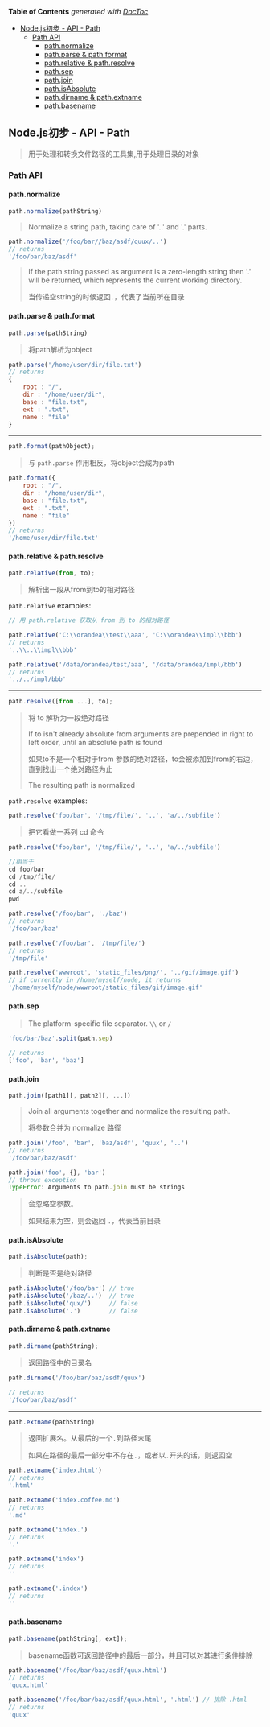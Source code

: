 <!-- START doctoc generated TOC please keep comment here to allow auto update -->
<!-- DON'T EDIT THIS SECTION, INSTEAD RE-RUN doctoc TO UPDATE -->
**Table of Contents**  *generated with [DocToc](https://github.com/thlorenz/doctoc)*

- [Node.js初步 - API - Path](#nodejs%E5%88%9D%E6%AD%A5---api---path)
  - [Path API](#path-api)
    - [path.normalize](#pathnormalize)
    - [path.parse & path.format](#pathparse-&-pathformat)
    - [path.relative & path.resolve](#pathrelative-&-pathresolve)
    - [path.sep](#pathsep)
    - [path.join](#pathjoin)
    - [path.isAbsolute](#pathisabsolute)
    - [path.dirname & path.extname](#pathdirname-&-pathextname)
    - [path.basename](#pathbasename)

<!-- END doctoc generated TOC please keep comment here to allow auto update -->

## Node.js初步 - API - Path

> 用于处理和转换文件路径的工具集,用于处理目录的对象

### Path API

#### path.normalize

```js
path.normalize(pathString)
```
> Normalize a string path, taking care of '..' and '.' parts.

```js
path.normalize('/foo/bar//baz/asdf/quux/..')
// returns
'/foo/bar/baz/asdf'
```

> If the path string passed as argument is a zero-length string then '.' will be returned, which represents the current working directory.
> 
> 当传递空string的时候返回`.`，代表了当前所在目录

#### path.parse & path.format

```js
path.parse(pathString)
```
> 将path解析为object

```js
path.parse('/home/user/dir/file.txt')
// returns
{
    root : "/",
    dir : "/home/user/dir",
    base : "file.txt",
    ext : ".txt",
    name : "file"
}
```

---

```js
path.format(pathObject);
```

> 与 `path.parse` 作用相反，将object合成为path

```js
path.format({
    root : "/",
    dir : "/home/user/dir",
    base : "file.txt",
    ext : ".txt",
    name : "file"
})
// returns
'/home/user/dir/file.txt'
```

#### path.relative & path.resolve

```js
path.relative(from, to);
```
> 解析出一段从from到to的相对路径

`path.relative` examples:

```js
// 用 path.relative 获取从 from 到 to 的相对路径

path.relative('C:\\orandea\\test\\aaa', 'C:\\orandea\\impl\\bbb')
// returns
'..\\..\\impl\\bbb'

path.relative('/data/orandea/test/aaa', '/data/orandea/impl/bbb')
// returns
'../../impl/bbb'
```
---

```js
path.resolve([from ...], to);
```
> 将 to 解析为一段绝对路径
> 
> If to isn't already absolute from arguments are prepended in right to left order, until an absolute path is found
> 
> 如果to不是一个相对于from 参数的绝对路径，to会被添加到from的右边，直到找出一个绝对路径为止
> 
> The resulting path is normalized

`path.resolve` examples:

```js
path.resolve('foo/bar', '/tmp/file/', '..', 'a/../subfile')
```
> 把它看做一系列 cd 命令

```js
path.resolve('foo/bar', '/tmp/file/', '..', 'a/../subfile')

//相当于
cd foo/bar
cd /tmp/file/
cd ..
cd a/../subfile
pwd
```

```js
path.resolve('/foo/bar', './baz')
// returns
'/foo/bar/baz'

path.resolve('/foo/bar', '/tmp/file/')
// returns
'/tmp/file'

path.resolve('wwwroot', 'static_files/png/', '../gif/image.gif')
// if currently in /home/myself/node, it returns
'/home/myself/node/wwwroot/static_files/gif/image.gif'
```

#### path.sep

> The platform-specific file separator. `\\` or `/`

```js
'foo/bar/baz'.split(path.sep)

// returns
['foo', 'bar', 'baz']
```

#### path.join

```js
path.join([path1][, path2][, ...])
```
> Join all arguments together and normalize the resulting path.
> 
> 将参数合并为 normalize 路径

```js
path.join('/foo', 'bar', 'baz/asdf', 'quux', '..')
// returns
'/foo/bar/baz/asdf'

path.join('foo', {}, 'bar')
// throws exception
TypeError: Arguments to path.join must be strings
```
> 会忽略空参数。
> 
> 如果结果为空，则会返回 `.`，代表当前目录

#### path.isAbsolute

```js
path.isAbsolute(path);
```
> 判断是否是绝对路径

```js
path.isAbsolute('/foo/bar') // true
path.isAbsolute('/baz/..')  // true
path.isAbsolute('qux/')     // false
path.isAbsolute('.')        // false
```

#### path.dirname & path.extname

```js
path.dirname(pathString);
```
> 返回路径中的目录名

```js
path.dirname('/foo/bar/baz/asdf/quux')

// returns
'/foo/bar/baz/asdf'
```

---

```js
path.extname(pathString)
```
> 返回扩展名。从最后的一个`.`到路径末尾
> 
> 如果在路径的最后一部分中不存在`.`，或者以`.`开头的话，则返回空

```js
path.extname('index.html')
// returns
'.html'

path.extname('index.coffee.md')
// returns
'.md'

path.extname('index.')
// returns
'.'

path.extname('index')
// returns
''

path.extname('.index')
// returns
''
```

#### path.basename

```js
path.basename(pathString[, ext]);
```
> basename函数可返回路径中的最后一部分，并且可以对其进行条件排除

```js
path.basename('/foo/bar/baz/asdf/quux.html')
// returns
'quux.html'

path.basename('/foo/bar/baz/asdf/quux.html', '.html') // 排除 .html
// returns
'quux'
```

